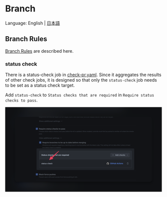 # Branch

Language: English | [日本語](/docs/ja/BRANCH.md)

## Branch Rules

[Branch Rules](https://docs.github.com/en/repositories/configuring-branches-and-merges-in-your-repository/managing-protected-branches/managing-a-branch-protection-rule)
are described here.

### status check

There is a status-check job in [check-pr.yaml](../../.github/workflows/check-pr.yaml).
Since it aggregates the results of other check jobs, it is designed so that only the `status-check` job needs to be set
as
a status check target.

Add `status-check` to `Status checks that are required` in `Require status checks to pass`.

![branch-rules-status-check.png](../images/branch-rules-status-check.png)
